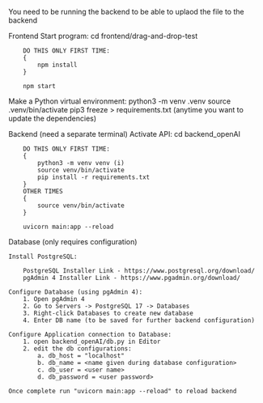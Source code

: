 You need to be running the backend to be able to uplaod the file to the backend



Frontend
    Start program:
        cd frontend/drag-and-drop-test

        DO THIS ONLY FIRST TIME:
        {
            npm install
        }

        npm start



Make a Python virtual environment:
python3 -m venv .venv
source .venv/bin/activate
pip3 freeze > requirements.txt (anytime you want to update the dependencies)

Backend (need a separate terminal)
    Activate API:
        cd backend_openAI

        DO THIS ONLY FIRST TIME:
        {
            python3 -m venv venv (i)
            source venv/bin/activate
            pip install -r requirements.txt
        }
        OTHER TIMES
        {
            source venv/bin/activate
        }

        uvicorn main:app --reload

Database (only requires configuration)
    
    Install PostgreSQL:

        PostgreSQL Installer Link - https://www.postgresql.org/download/
        pgAdmin 4 Installer Link - https://www.pgadmin.org/download/

    Configure Database (using pgAdmin 4):
        1. Open pgAdmin 4
        2. Go to Servers -> PostgreSQL 17 -> Databases
        3. Right-click Databases to create new database
        4. Enter DB name (to be saved for further backend configuration)

    Configure Application connection to Database:
        1. open backend_openAI/db.py in Editor
        2. edit the db configurations:
            a. db_host = "localhost"
            b. db_name = <name given during database configuration>
            c. db_user = <user name>
            d. db_password = <user password>

    Once complete run "uvicorn main:app --reload" to reload backend
